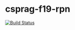 # csprag-f19-rpn
[![Build Status](https://travis-ci.org/kemptona/csprag-f19-rpn.svg?branch=master)](https://travis-ci.org/kemptona/csprag-f19-rpn)
